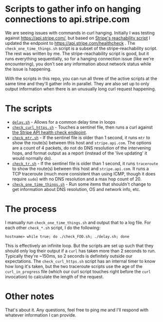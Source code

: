 # Scripts to gather info on hanging connections to api.stripe.com

We are seeing issues with commands in curl hanging. Initially I was testing against https://api.stripe.com/, but based on [Stripe's reachability script](https://github.com/stripe/stripe-reachability) I updated the endpoint to https://api.stripe.com/healthcheck . The `check_one_time_things.sh` script is a subset of the stripe-reachability script. The rest was written by me. The stripe-reachability script is good, but it runs everything sequentially, so for a hanging connection issue (like we're encountering), you don't see any information about network status while the issue is happening.

With the scripts in this repo, you can run all three of the active scripts at the same time and they'll gather info in parallel.  They are also set up to only output information when there is an unusually long curl request happening.

# The scripts

+ [`delay.sh`](delay.sh) - Allows for a common delay time in loops
+ [`check_curl_https.sh`](check_curl_https.sh) - Touches a sentinel file, then runs a curl against [the Stripe API health check endpoint](https://api.stripe.com/healthcheck).
+ [`check_mtr.sh`](check_mtr.sh) - If the sentinel file is older than 1 second, it runs `mtr` to show the route(s) between this host and `stripe.api.com`. The options are a count of 4 packets, do not do DNS resolution of the intervening hops, and format output as a report (instead of the 'live updating' it would normally do).
+ [`check_tr.sh`](check_tr.sh) - If the sentinel file is older than 1 second, it runs `traceroute` to show the route(s) between this host and `stripe.api.com`. It runs a TCP traceroute (much more consistent than using ICMP, though it does require `sudo`) with no DNS resolution and a max hop count of 20.
+ [`check_one_time_things.sh`](check_one_time_things.sh) - Run some items that shouldn't change to get information about DNS resolution, OS and network info, etc.

# The process

I manually run `check_one_time_things.sh` and output that to a log file.  For each other `check_*.sh` script, I do the following:
```
hostname> while true; do ./check_FOO.sh; ./delay.sh; done
```

This is effectively an infinite loop.  But the scripts are set up such that they should only log their output if a `curl` has taken more than 2 seconds to run.  Typically they're ~150ms, so 2 seconds is definitely outside our expectations.  The `check_curl_https.sh` script has an internal timer to know how long it's taken, but the two traceroute scripts use the age of the `curl_in_progress` file (which our curl script touches right before the `curl` invocation) to calculate the length of the request.

# Other notes

That's about it. Any questions, feel free to ping me and I'll respond with whatever information I can provide.
